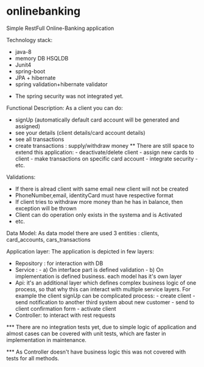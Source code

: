# onlinebanking
Simple RestFull Online-Banking application

Technology stack:
- java-8
- memory DB HSQLDB
- Junit4
- spring-boot
- JPA + hibernate
- spring validation+hibernate validator
* The spring security was not integrated yet.

Functional Description:
As a client you can do:
- signUp (automatically default card account will be generated and assigned)
- see your details (client details/card account details)
- see all transactions
- create transactions : supply/withdraw money 
** There are still space to extend this application:
      - deactivate/delete client
      - assign new cards to client
      - make transactions on specific card account
      - integrate security
      - etc. 

Validations:
- If there is alread client with same email new client will not be created
- PhoneNumber,email, identityCard must have respective format
- If client tries to withdraw more money than he has in balance, then exception will be thrown
- Client can do operation only exists in the systema and is Activated
- etc.

Data Model:
As data model there are used 3 entities : clients, card_accounts, cars_transactions

Application layer:
The application is depicted in few layers:
- Repository : for interaction with DB
- Service : 
       - a) On interface part is defined validation
       - b) On implementation is defined business.
   each model has it's own layer     
- Api: it's an additional layer which defines complex business logic of one process,
  so that why this can interact with multiple service layers.
  For example the client signUp can be complicated process:
       - create client
       - send notification to another third system about new customer
       - send to client confirmation form
       - activate client
 - Controller: to interact with rest requests       
      
*** There are no integration tests yet, due to simple logic of application and almost cases can be covered with unit tests,
     which are faster in implementation in maintenance. 

*** As Controller doesn't have business logic this was not covered with tests for all methods.      

